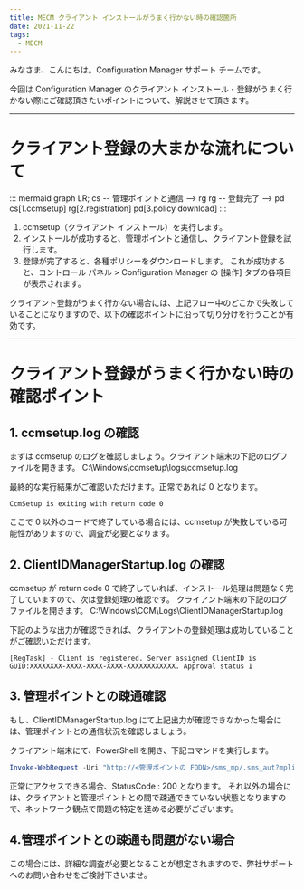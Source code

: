 ```yaml
---
title: MECM クライアント インストールがうまく行かない時の確認箇所
date: 2021-11-22
tags:
  - MECM
---
```


みなさま、こんにちは。Configuration Manager サポート チームです。

今回は Configuration Manager のクライアント インストール・登録がうまく行かない際にご確認頂きたいポイントについて、解説させて頂きます。

---

# クライアント登録の大まかな流れについて

::: mermaid
 graph LR;
    cs -- 管理ポイントと通信 --> rg
    rg -- 登録完了 --> pd
    cs[1.ccmsetup]
    rg[2.registration]
    pd[3.policy download]
:::

1. ccmsetup（クライアント インストール）を実行します。
2. インストールが成功すると、管理ポイントと通信し、クライアント登録を試行します。
3. 登録が完了すると、各種ポリシーをダウンロードします。
   これが成功すると、コントロール パネル > Configuration Manager の [操作] タブの各項目が表示されます。

クライアント登録がうまく行かない場合には、上記フロー中のどこかで失敗していることになりますので、以下の確認ポイントに沿って切り分けを行うことが有効です。

---

# クライアント登録がうまく行かない時の確認ポイント

## 1. ccmsetup.log の確認

まずは ccmsetup のログを確認しましょう。クライアント端末の下記のログファイルを開きます。
C:\Windows\ccmsetup\logs\ccmsetup.log

最終的な実行結果がご確認いただけます。正常であれば 0 となります。

```text
CcmSetup is exiting with return code 0
```

ここで 0 以外のコードで終了している場合には、ccmsetup が失敗している可能性がありますので、調査が必要となります。

## 2. ClientIDManagerStartup.log の確認

ccmsetup が return code 0 で終了していれば、インストール処理は問題なく完了していますので、次は登録処理の確認です。
クライアント端末の下記のログファイルを開きます。
C:\Windows\CCM\Logs\ClientIDManagerStartup.log

下記のような出力が確認できれば、クライアントの登録処理は成功していることがご確認いただけます。

```text
[RegTask] - Client is registered. Server assigned ClientID is GUID:XXXXXXXX-XXXX-XXXX-XXXX-XXXXXXXXXXXX. Approval status 1
```

## 3. 管理ポイントとの疎通確認

もし、ClientIDManagerStartup.log にて上記出力が確認できなかった場合には、管理ポイントとの通信状況を確認しましょう。

クライアント端末にて、PowerShell を開き、下記コマンドを実行します。

```powershell
Invoke-WebRequest -Uri "http://<管理ポイントの FQDN>/sms_mp/.sms_aut?mplist" -UseBasicParsing
```

正常にアクセスできる場合、StatusCode : 200 となります。
それ以外の場合には、クライアントと管理ポイントとの間で疎通できていない状態となりますので、ネットワーク観点で問題の特定を進める必要がございます。

## 4.管理ポイントとの疎通も問題がない場合

この場合には、詳細な調査が必要となることが想定されますので、弊社サポートへのお問い合わせをご検討下さいませ。
